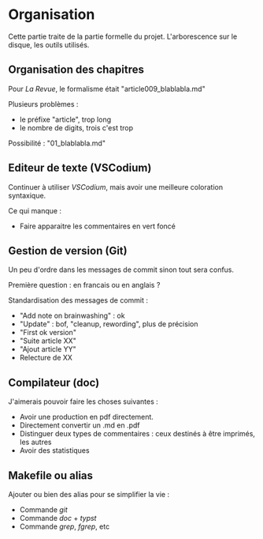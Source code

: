 # Organisation

Cette partie traite de la partie formelle du projet.
L'arborescence sur le disque, les outils utilisés.


## Organisation des chapitres

Pour *La Revue*, le formalisme était "article009_blablabla.md"

Plusieurs problèmes :

* le préfixe "article", trop long
* le nombre de digits, trois c'est trop

Possibilité : "01_blablabla.md"


## Editeur de texte (VSCodium)

Continuer à utiliser *VSCodium*, mais avoir une meilleure coloration syntaxique.

Ce qui manque :

* Faire apparaitre les commentaires en vert foncé


## Gestion de version (Git)

Un peu d'ordre dans les messages de commit sinon tout sera confus.

Première question : en francais ou en anglais ?

Standardisation des messages de commit :
- "Add note on brainwashing" : ok
- "Update" : bof, "cleanup, rewording", plus de précision
- "First ok version"
- "Suite article XX"
- "Ajout article YY"
- Relecture de XX


## Compilateur (doc)

J'aimerais pouvoir faire les choses suivantes :
* Avoir une production en pdf directement.
* Directement convertir un .md en .pdf
* Distinguer deux types de commentaires : ceux destinés à être imprimés, les autres
* Avoir des statistiques


## Makefile ou alias

Ajouter ou bien des alias pour se simplifier la vie :
* Commande *git*
* Commande *doc* + *typst*
* Commande *grep*, *fgrep*, etc